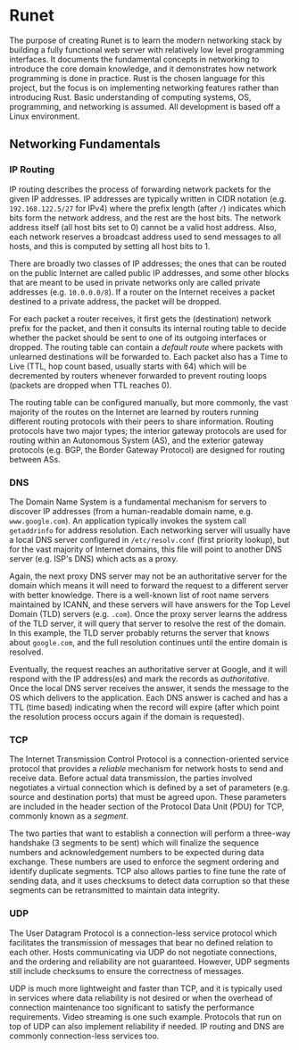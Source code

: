 # Runet

The purpose of creating Runet is to learn the modern networking stack by building a fully functional web server with relatively low level programming interfaces. It documents the fundamental concepts in networking to introduce the core domain knowledge, and it demonstrates how network programming is done in practice. Rust is the chosen language for this project, but the focus is on implementing networking features rather than introducing Rust. Basic understanding of computing systems, OS, programming, and networking is assumed. All development is based off a Linux environment.

## Networking Fundamentals

### IP Routing
IP routing describes the process of forwarding network packets for the given IP addresses. IP addresses are typically written in CIDR notation (e.g. `192.168.122.5/27` for IPv4) where the prefix length (after `/`) indicates which bits form the network address, and the rest are the host bits. The network address itself (all host bits set to 0) cannot be a valid host address. Also, each network reserves a broadcast address used to send messages to all hosts, and this is computed by setting all host bits to 1.

There are broadly two classes of IP addresses; the ones that can be routed on the public Internet are called public IP addresses, and some other blocks that are meant to be used in private networks only are called private addresses (e.g. `10.0.0.0/8`). If a router on the Internet receives a packet destined to a private address, the packet will be dropped.

For each packet a router receives, it first gets the (destination) network prefix for the packet, and then it consults its internal routing table to decide whether the packet should be sent to one of its outgoing interfaces or dropped. The routing table can contain a *default route* where packets with unlearned destinations will be forwarded to. Each packet also has a Time to Live (TTL, hop count based, usually starts with 64) which will be decremented by routers whenever forwarded to prevent routing loops (packets are dropped when TTL reaches 0).

The routing table can be configured manually, but more commonly, the vast majority of the routes on the Internet are learned by routers running different routing protocols with their peers to share information. Routing protocols have two major types; the interior gateway protocols are used for routing within an Autonomous System (AS), and the exterior gateway protocols (e.g. BGP, the Border Gateway Protocol) are designed for routing between ASs.

### DNS
The Domain Name System is a fundamental mechanism for servers to discover IP addresses (from a human-readable domain name, e.g. `www.google.com`). An application typically invokes the system call `getaddrinfo` for address resolution. Each networking server will usually have a local DNS server configured in `/etc/resolv.conf` (first priority lookup), but for the vast majority of Internet domains, this file will point to another DNS server (e.g. ISP's DNS) which acts as a proxy.

Again, the next proxy DNS server may not be an authoritative server for the domain which means it will need to forward the request to a different server with better knowledge. There is a well-known list of root name servers maintained by ICANN, and these servers will have answers for the Top Level Domain (TLD) servers (e.g. `.com`). Once the proxy server learns the address of the TLD server, it will query that server to resolve the rest of the domain. In this example, the TLD server probably returns the server that knows about `google.com`, and the full resolution continues until the entire domain is resolved.

Eventually, the request reaches an authoritative server at Google, and it will respond with the IP address(es) and mark the records as *authoritative*. Once the local DNS server receives the answer, it sends the message to the OS which delivers to the application. Each DNS answer is cached and has a TTL (time based) indicating when the record will expire (after which point the resolution process occurs again if the domain is requested).

### TCP
The Internet Transmission Control Protocol is a connection-oriented service protocol that provides a *reliable* mechanism for network hosts to send and receive data. Before actual data transmission, the parties involved negotiates a virtual connection which is defined by a set of parameters (e.g. source and destination ports) that must be agreed upon. These parameters are included in the header section of the Protocol Data Unit (PDU) for TCP, commonly known as a *segment*.

The two parties that want to establish a connection will perform a three-way handshake (3 segments to be sent) which will finalize the sequence numbers and acknowledgement numbers to be expected during data exchange. These numbers are used to enforce the segment ordering and identify duplicate segments. TCP also allows parties to fine tune the rate of sending data, and it uses checksums to detect data corruption so that these segments can be retransmitted to maintain data integrity.

### UDP
The User Datagram Protocol is a connection-less service protocol which facilitates the transmission of messages that bear no defined relation to each other. Hosts communicating via UDP do not negotiate connections, and the ordering and reliability are not guaranteed. However, UDP segments still include checksums to ensure the correctness of messages.

UDP is much more lightweight and faster than TCP, and it is typically used in services where data reliability is not desired or when the overhead of connection maintenance too significant to satisfy the performance requirements. Video streaming is one such example. Protocols that run on top of UDP can also implement reliability if needed. IP routing and DNS are commonly connection-less services too.

